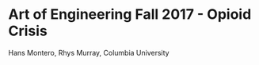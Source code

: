 <h1>Art of Engineering Fall 2017 - Opioid Crisis</h1>
Hans Montero, Rhys Murray, Columbia University


